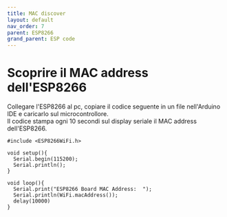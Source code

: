 ```yaml
---
title: MAC discover
layout: default
nav_order: 7
parent: ESP8266
grand_parent: ESP code
---
```


# Scoprire il MAC address dell'ESP8266

Collegare l'ESP8266 al pc, copiare il codice seguente in un file nell'Arduino IDE e caricarlo sul microcontrollore.  
Il codice stampa ogni 10 secondi sul display seriale il MAC address dell'ESP8266.

```
#include <ESP8266WiFi.h>

void setup(){
  Serial.begin(115200);
  Serial.println();
}
 
void loop(){
  Serial.print("ESP8266 Board MAC Address:  ");
  Serial.println(WiFi.macAddress());
  delay(10000)
}
```
